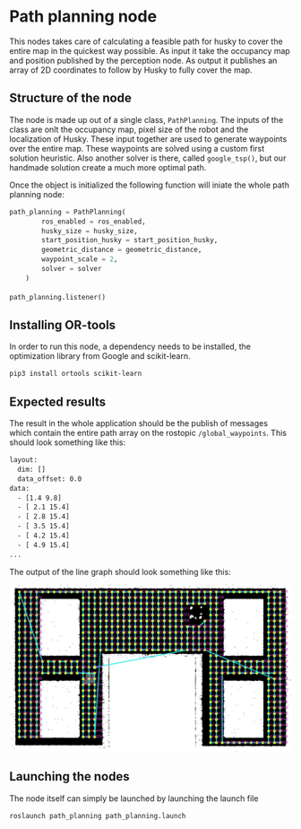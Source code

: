 # Path planning node
This nodes takes care of calculating a feasible path for husky to cover the entire map in the quickest way possible.
As input it take the occupancy map and position published by the perception node.
As output it publishes an array of 2D coordinates to follow by Husky to fully cover the map.

## Structure of the node
The node is made up out of a single class, ```PathPlanning```. The inputs of the class are onlt the occupancy map, pixel size of the robot and the localization of Husky. These input together are used to generate waypoints over the entire map. These waypoints are solved using a custom first solution heuristic. Also another solver is there, called ```google_tsp()```, but our handmade solution create a much more optimal path. 

Once the object is initialized the following function will iniate the whole path planning node:
```python
path_planning = PathPlanning(
        ros_enabled = ros_enabled,
        husky_size = husky_size,
        start_position_husky = start_position_husky,
        geometric_distance = geometric_distance,
        waypoint_scale = 2, 
        solver = solver
    )

path_planning.listener()
```

## Installing OR-tools
In order to run this node, a dependency needs to be installed, the optimization library from Google and scikit-learn.
```bash
pip3 install ortools scikit-learn
```

## Expected results
The result in the whole application should be the publish of messages which contain the entire path array on the rostopic ```/global_waypoints```. This should look something like this:
```bash
layout: 
  dim: []
  data_offset: 0.0
data: 
  - [1.4 9.8]
  - [ 2.1 15.4]
  - [ 2.8 15.4]
  - [ 3.5 15.4]
  - [ 4.2 15.4]
  - [ 4.9 15.4]
...

```

The output of the line graph should look something like this:

![Line plot path graph](images/path_list.jpeg?raw=true "Path")

## Launching the nodes
The node itself can simply be launched by launching the launch file
```bash
roslaunch path_planning path_planning.launch
```

